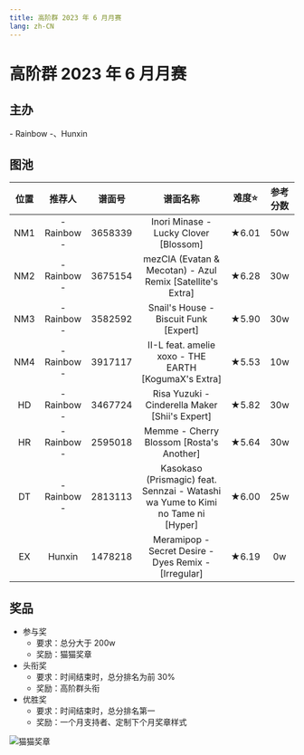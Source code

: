 ```yaml
---
title: 高阶群 2023 年 6 月月赛
lang: zh-CN
---
```


# 高阶群 2023 年 6 月月赛

## 主办

\- Rainbow \-、Hunxin

## 图池

| 位置 | 推荐人 | 谱面号 | 谱面名称 | 难度⭐️ | 参考分数 |
| :-: | :-: | :-: | :-: | :-: | :-: |
| NM1 | \- Rainbow - | 3658339 | Inori Minase - Lucky Clover [Blossom] | ★6.01 | 50w |
| NM2 | \- Rainbow - | 3675154 | mezClA (Evatan & Mecotan) - Azul Remix [Satellite's Extra] | ★6.28 | 30w |
| NM3 | \- Rainbow - | 3582592 | Snail's House - Biscuit Funk [Expert] | ★5.90 | 30w |
| NM4 | \- Rainbow - | 3917117 | II-L feat. amelie xoxo - THE EARTH [KogumaX's Extra] | ★5.53 | 10w |
| HD | \- Rainbow - | 3467724 | Risa Yuzuki - Cinderella Maker [Shii's Expert] | ★5.82 | 30w |
| HR | \- Rainbow - | 2595018 | Memme - Cherry Blossom [Rosta's Another] | ★5.64 | 30w |
| DT | \- Rainbow - | 2813113 | Kasokaso (Prismagic) feat. Sennzai - Watashi wa Yume to Kimi no Tame ni [Hyper] | ★6.00 | 25w |
| EX | Hunxin | 1478218 | Meramipop - Secret Desire - Dyes Remix - [Irregular] | ★6.19 | 0w |

## 奖品

- 参与奖
  - 要求：总分大于 200w
  - 奖励：猫猫奖章 
- 头衔奖
  - 要求：时间结束时，总分排名为前 30%
  - 奖励：高阶群头衔
- 优胜奖
  - 要求：时间结束时，总分排名第一
  - 奖励：一个月支持者、定制下个月奖章样式

![猫猫奖章](/images/HOC/HOC23JUN.png)